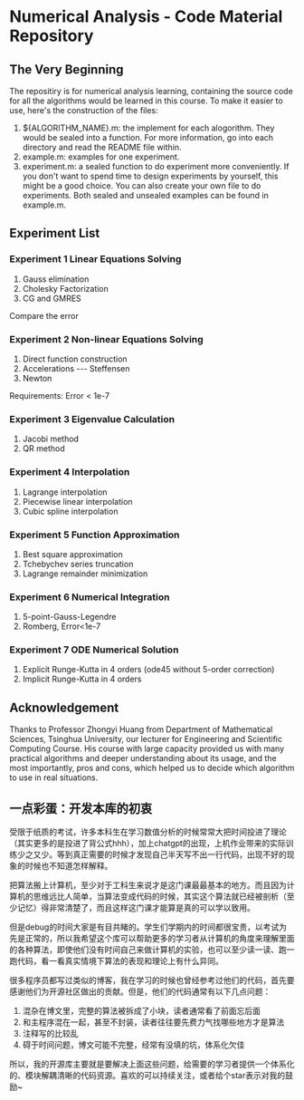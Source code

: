 # Numerical Analysis - Code Material Repository
## The Very Beginning
The repositiry is for numerical analysis learning, containing the source code for all the algorithms would be learned in this course. To make it easier to use, here's the construction of the files:
1. ${ALGORITHM_NAME}.m: the implement for each alogorithm. They would be sealed into a function. For more information, go into each directory and read the README file within.
2. example.m: examples for one experiment.
3. experiment.m: a sealed function to do experiment more conveniently. If you don't want to spend time to design experiments by yourself, this might be a good choice.
You can also create your own file to do experiments. Both sealed and unsealed examples can be found in example.m.

## Experiment List

### Experiment 1 Linear Equations Solving
1. Gauss elimination
2. Cholesky Factorization
3. CG and GMRES

Compare the error

### Experiment 2 Non-linear Equations Solving
1. Direct function construction
2. Accelerations --- Steffensen
3. Newton

Requirements: Error < 1e-7

### Experiment 3 Eigenvalue Calculation
1. Jacobi method
2. QR method

### Experiment 4 Interpolation
1. Lagrange interpolation
2. Piecewise linear interpolation
3. Cubic spline interpolation

### Experiment 5 Function Approximation
1. Best square approximation
2. Tchebychev series truncation
3. Lagrange remainder minimization

### Experiment 6 Numerical Integration
1. 5-point-Gauss-Legendre
2. Romberg, Error<1e-7

### Experiment 7 ODE Numerical Solution
1. Explicit Runge-Kutta in 4 orders (ode45 without 5-order correction)
2. Implicit Runge-Kutta in 4 orders

## Acknowledgement
Thanks to Professor Zhongyi Huang from Department of Mathematical Sciences, Tsinghua University, our lecturer for Engineering and Scientific Computing Course. His course with large capacity provided us with many practical algorithms and deeper understanding about its usage, and the
most importantly, pros and cons, which helped us to decide which algorithm to use in real situations.


## 一点彩蛋：开发本库的初衷
受限于纸质的考试，许多本科生在学习数值分析的时候常常大把时间投进了理论（其实更多的是投进了背公式hhh），加上chatgpt的出现，上机作业带来的实际训练少之又少。等到真正需要的时候才发现自己半天写不出一行代码，出现不好的现象的时候也不知道怎样解释。

把算法搬上计算机，至少对于工科生来说才是这门课最最基本的地方。而且因为计算机的思维远比人简单，当算法变成代码的时候，其实这个算法就已经被剖析（至少记忆）得非常清楚了，而且这样这门课才能算是真的可以学以致用。

但是debug的时间大家是有目共睹的。学生们学期内的时间都很宝贵，以考试为先是正常的，所以我希望这个库可以帮助更多的学习者从计算机的角度来理解里面的各种算法，即使他们没有时间自己来做计算机的实验，也可以至少读一读、跑一跑代码，看一看真实情境下算法的表现和理论上有什么异同。

很多程序员都写过类似的博客，我在学习的时候也曾经参考过他们的代码，首先要感谢他们为开源社区做出的贡献。但是，他们的代码通常有以下几点问题：
1. 混杂在博文里，完整的算法被拆成了小块，读者通常看了前面忘后面
2. 和主程序混在一起，甚至不封装，读者往往要先费力气找哪些地方才是算法
3. 注释写的比较乱
4. 碍于时间问题，博文可能不完整，经常有没填的坑，体系化欠佳

所以，我的开源库主要就是要解决上面这些问题，给需要的学习者提供一个体系化的、模块解耦清晰的代码资源。喜欢的可以持续关注，或者给个star表示对我的鼓励~

